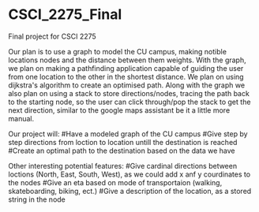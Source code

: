 # CSCI_2275_Final
Final project for CSCI 2275 

Our plan is to use a graph to model the CU campus, making notible locations nodes and the distance between them weights. With the graph, we plan on making a pathfinding application capable of guiding the user from one location to the other in the shortest distance. We plan on using dijkstra's algorithm to create an optimised path. Along with the graph we also plan on using a stack to store directions/nodes, tracing the path back to the starting node, so the user can click through/pop the stack to get the next direction, similar to the google maps assistant be it a little more manual.

Our project will:
  #Have a modeled graph of the CU campus
  #Give step by step directions from loction to location untill the destination is reached
  #Create an optimal path to the destination based on the data we have
  
Other interesting potential features:
  #Give cardinal directions between loctions (North, East, South, West), as we could add x anf y courdinates to the nodes
  #Give an eta based on mode of transportaion (walking, skateboarding, biking, ect.)
  #Give a description of the location, as a stored string in the node
